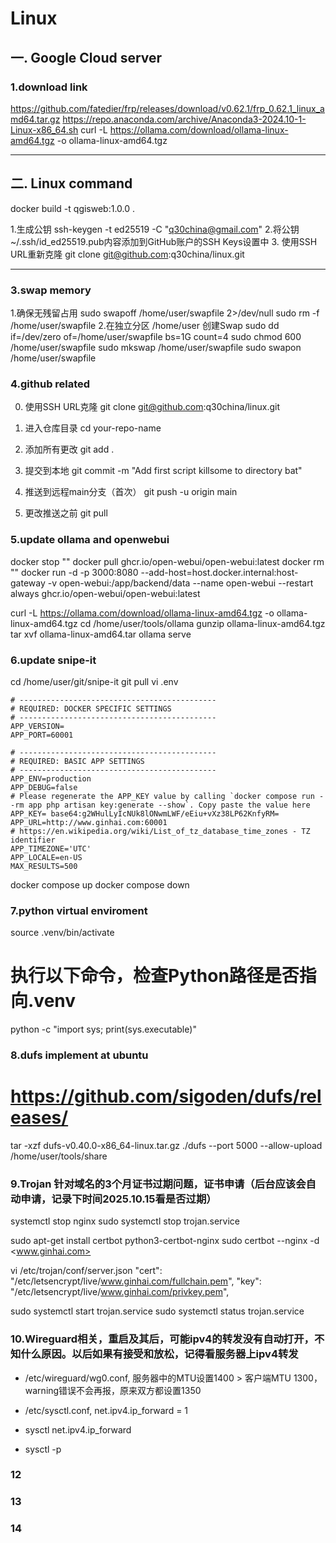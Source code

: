 # Linux

## 一. Google Cloud server

### 1.download link

<https://github.com/fatedier/frp/releases/download/v0.62.1/frp_0.62.1_linux_amd64.tar.gz>
<https://repo.anaconda.com/archive/Anaconda3-2024.10-1-Linux-x86_64.sh>
curl -L <https://ollama.com/download/ollama-linux-amd64.tgz> -o ollama-linux-amd64.tgz

---------------

## 二. Linux command

docker build -t qgisweb:1.0.0 .

1.生成公钥
ssh-keygen -t ed25519 -C "<q30china@gmail.com>"
2.将公钥~/.ssh/id_ed25519.pub内容添加到GitHub账户的SSH Keys设置中
3. 使用SSH URL重新克隆
git clone <git@github.com>:q30china/linux.git

---------------

### 3.swap memory

1.确保无残留占用
sudo swapoff /home/user/swapfile 2>/dev/null
sudo rm -f /home/user/swapfile
2.在独立分区 /home/user 创建Swap
sudo dd if=/dev/zero of=/home/user/swapfile bs=1G count=4
sudo chmod 600 /home/user/swapfile
sudo mkswap /home/user/swapfile
sudo swapon /home/user/swapfile

### 4.github related

0. 使用SSH URL克隆
git clone <git@github.com>:q30china/linux.git

1. 进入仓库目录
cd your-repo-name

2. 添加所有更改
git add .

3. 提交到本地
git commit -m "Add first script killsome to directory bat"

4. 推送到远程main分支（首次）
git push -u origin main

5. 更改推送之前
git pull

### 5.update ollama and openwebui

docker stop ""
docker pull ghcr.io/open-webui/open-webui:latest
docker rm ""
docker run -d -p 3000:8080 --add-host=host.docker.internal:host-gateway -v open-webui:/app/backend/data --name open-webui --restart always ghcr.io/open-webui/open-webui:latest

curl -L <https://ollama.com/download/ollama-linux-amd64.tgz> -o ollama-linux-amd64.tgz
cd /home/user/tools/ollama
gunzip ollama-linux-amd64.tgz
tar xvf ollama-linux-amd64.tar
ollama serve

### 6.update snipe-it

cd /home/user/git/snipe-it
git pull
vi .env

```
# --------------------------------------------
# REQUIRED: DOCKER SPECIFIC SETTINGS
# --------------------------------------------
APP_VERSION=
APP_PORT=60001

# --------------------------------------------
# REQUIRED: BASIC APP SETTINGS
# --------------------------------------------
APP_ENV=production
APP_DEBUG=false
# Please regenerate the APP_KEY value by calling `docker compose run --rm app php artisan key:generate --show`. Copy paste the value here
APP_KEY= base64:g2WHulLyIcNUk8lONwmLWF/eEiu+vXz38LP62KnfyRM=
APP_URL=http://www.ginhai.com:60001
# https://en.wikipedia.org/wiki/List_of_tz_database_time_zones - TZ identifier
APP_TIMEZONE='UTC'
APP_LOCALE=en-US
MAX_RESULTS=500
```

docker compose up
docker compose down

### 7.python virtual enviroment

source .venv/bin/activate

# 执行以下命令，检查Python路径是否指向.venv

python -c "import sys; print(sys.executable)"

### 8.dufs implement at ubuntu

# <https://github.com/sigoden/dufs/releases/>
tar -xzf  dufs-v0.40.0-x86_64-linux.tar.gz
./dufs --port 5000 --allow-upload /home/user/tools/share

### 9.Trojan 针对域名的3个月证书过期问题，证书申请（后台应该会自动申请，记录下时间2025.10.15看是否过期）

systemctl stop nginx
sudo systemctl stop trojan.service

sudo apt-get install certbot python3-certbot-nginx
sudo certbot --nginx -d <www.ginhai.com>

vi /etc/trojan/conf/server.json
    "cert": "/etc/letsencrypt/live/www.ginhai.com/fullchain.pem",
    "key": "/etc/letsencrypt/live/www.ginhai.com/privkey.pem",

sudo systemctl start trojan.service
sudo systemctl status trojan.service

### 10.Wireguard相关，重启及其后，可能ipv4的转发没有自动打开，不知什么原因。以后如果有接受和放松，记得看服务器上ipv4转发

- /etc/wireguard/wg0.conf, 服务器中的MTU设置1400 > 客户端MTU 1300，warning错误不会再报，原来双方都设置1350

- /etc/sysctl.conf, net.ipv4.ip_forward = 1

- sysctl net.ipv4.ip_forward

- sysctl -p

### 12

### 13

### 14

